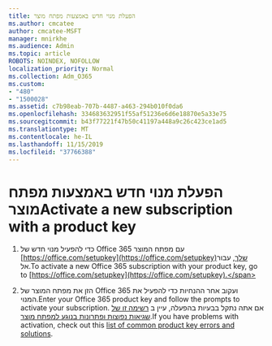 ```yaml
---
title: הפעלת מנוי חדש באמצעות מפתח מוצר
ms.author: cmcatee
author: cmcatee-MSFT
manager: mnirkhe
ms.audience: Admin
ms.topic: article
ROBOTS: NOINDEX, NOFOLLOW
localization_priority: Normal
ms.collection: Adm_O365
ms.custom:
- "480"
- "1500028"
ms.assetid: c7b98eab-707b-4487-a463-294b010f0da6
ms.openlocfilehash: 334683632951f55af51236e6d6e18870e5a33e75
ms.sourcegitcommit: b43f77221f47b50c41197a448a9c26c423ce1ad5
ms.translationtype: MT
ms.contentlocale: he-IL
ms.lasthandoff: 11/15/2019
ms.locfileid: "37766388"
---
```

# <a name="activate-a-new-subscription-with-a-product-key"></a><span data-ttu-id="d793e-102">הפעלת מנוי חדש באמצעות מפתח מוצר</span><span class="sxs-lookup"><span data-stu-id="d793e-102">Activate a new subscription with a product key</span></span>

1. <span data-ttu-id="d793e-103">כדי להפעיל מנוי חדש של Office 365 עם מפתח המוצר [https://office.com/setupkey](https://office.com/setupkey)שלך, עבור אל.</span><span class="sxs-lookup"><span data-stu-id="d793e-103">To activate a new Office 365 subscription with your product key, go to [https://office.com/setupkey](https://office.com/setupkey).</span></span>

2. <span data-ttu-id="d793e-104">הזן את מפתח המוצר של Office 365 ועקוב אחר ההנחיות כדי להפעיל את המנוי.</span><span class="sxs-lookup"><span data-stu-id="d793e-104">Enter your Office 365 product key and follow the prompts to activate your subscription.</span></span> <span data-ttu-id="d793e-105">אם אתה נתקל בבעיות בהפעלה, עיין ב [רשימה זו של שגיאות נפוצות ופתרונות בנוגע למפתח מוצר](https://docs.microsoft.com/office365/admin/misc/product-key-errors-and-solutions).</span><span class="sxs-lookup"><span data-stu-id="d793e-105">If you have problems with activation, check out this [list of common product key errors and solutions](https://docs.microsoft.com/office365/admin/misc/product-key-errors-and-solutions).</span></span>
